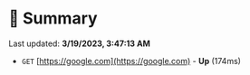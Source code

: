 # 📖 Summary
Last updated: **3/19/2023, 3:47:13 AM**

- `GET` [https://google.com](https://google.com) - **Up** (174ms)
